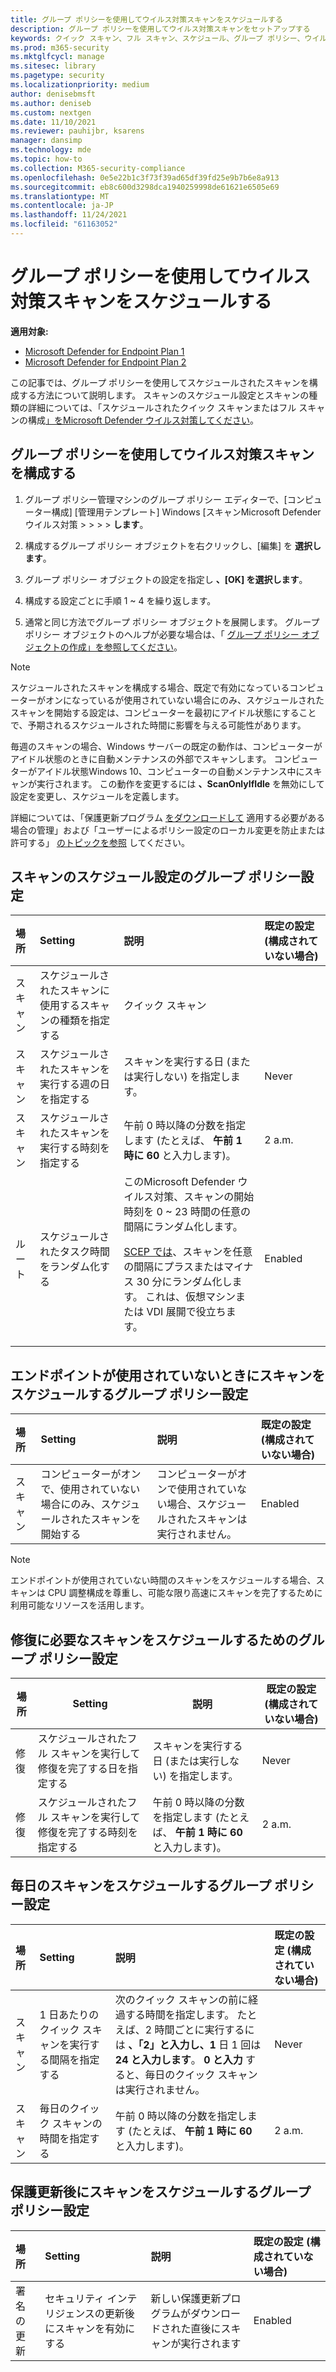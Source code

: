 ```yaml
---
title: グループ ポリシーを使用してウイルス対策スキャンをスケジュールする
description: グループ ポリシーを使用してウイルス対策スキャンをセットアップする
keywords: クイック スキャン、フル スキャン、スケジュール、グループ ポリシー、ウイルス対策
ms.prod: m365-security
ms.mktglfcycl: manage
ms.sitesec: library
ms.pagetype: security
ms.localizationpriority: medium
author: denisebmsft
ms.author: deniseb
ms.custom: nextgen
ms.date: 11/10/2021
ms.reviewer: pauhijbr, ksarens
manager: dansimp
ms.technology: mde
ms.topic: how-to
ms.collection: M365-security-compliance
ms.openlocfilehash: 0e5e22b1c3f73f39ad65df39fd25e9b7b6e8a913
ms.sourcegitcommit: eb8c600d3298dca1940259998de61621e6505e69
ms.translationtype: MT
ms.contentlocale: ja-JP
ms.lasthandoff: 11/24/2021
ms.locfileid: "61163052"
---
```

# <a name="schedule-antivirus-scans-using-group-policy"></a>グループ ポリシーを使用してウイルス対策スキャンをスケジュールする

**適用対象:**
- [Microsoft Defender for Endpoint Plan 1](https://go.microsoft.com/fwlink/?linkid=2154037)
- [Microsoft Defender for Endpoint Plan 2](https://go.microsoft.com/fwlink/?linkid=2154037)

この記事では、グループ ポリシーを使用してスケジュールされたスキャンを構成する方法について説明します。 スキャンのスケジュール設定とスキャンの種類の詳細については、「スケジュールされたクイック スキャンまたはフル スキャンの構成[」をMicrosoft Defender ウイルス対策してください](schedule-antivirus-scans.md)。 

## <a name="configure-antivirus-scans-using-group-policy"></a>グループ ポリシーを使用してウイルス対策スキャンを構成する

1. グループ ポリシー管理マシンのグループ ポリシー エディターで、[コンピューター構成] [管理用テンプレート] Windows [スキャンMicrosoft Defender ウイルス対策 \>  \>  \>  \> **します**。

2. 構成するグループ ポリシー オブジェクトを右クリックし、[編集] を **選択します**。

3. グループ ポリシー オブジェクトの設定を指定し **、[OK] を選択します**。 

4. 構成する設定ごとに手順 1 ~ 4 を繰り返します。

5. 通常と同じ方法でグループ ポリシー オブジェクトを展開します。 グループ ポリシー オブジェクトのヘルプが必要な場合は、「 [グループ ポリシー オブジェクトの作成」を参照してください](/windows/security/threat-protection/windows-firewall/create-a-group-policy-object)。

> [!NOTE]
> スケジュールされたスキャンを構成する場合、既定で有効になっているコンピューターがオンになっているが使用されていない場合にのみ、スケジュールされたスキャンを開始する設定は、コンピューターを最初にアイドル状態にすることで、予期されるスケジュールされた時間に影響を与える可能性があります。
>
> 毎週のスキャンの場合、Windows サーバーの既定の動作は、コンピューターがアイドル状態のときに自動メンテナンスの外部でスキャンします。 コンピューターがアイドル状態Windows 10、コンピューターの自動メンテナンス中にスキャンが実行されます。 この動作を変更するには **、ScanOnlyIfIdle** を無効にして設定を変更し、スケジュールを定義します。

詳細については、「保護更新プログラム [をダウンロードして](manage-protection-update-schedule-microsoft-defender-antivirus.md) 適用する必要がある場合の管理」および「ユーザーによるポリシー設定のローカル変更を防止または許可する」 [のトピックを参照](configure-local-policy-overrides-microsoft-defender-antivirus.md) してください。

## <a name="group-policy-settings-for-scheduling-scans"></a>スキャンのスケジュール設定のグループ ポリシー設定

| 場所 | Setting | 説明 | 既定の設定 (構成されていない場合) |
|:---|:---|:---|:---|
| スキャン | スケジュールされたスキャンに使用するスキャンの種類を指定する | クイック スキャン |
| スキャン | スケジュールされたスキャンを実行する週の日を指定する | スキャンを実行する日 (または実行しない) を指定します。 | Never |
| スキャン | スケジュールされたスキャンを実行する時刻を指定する | 午前 0 時以降の分数を指定します (たとえば、 **午前 1 時に 60** と入力します)。 | 2 a.m. |
| ルート | スケジュールされたタスク時間をランダム化する |このMicrosoft Defender ウイルス対策、スキャンの開始時刻を 0 ~ 23 時間の任意の間隔にランダム化します。 <p>[SCEP では](/mem/intune/protect/certificates-scep-configure)、スキャンを任意の間隔にプラスまたはマイナス 30 分にランダム化します。 これは、仮想マシンまたは VDI 展開で役立ちます。 | Enabled |

## <a name="group-policy-settings-for-scheduling-scans-for-when-an-endpoint-is-not-in-use"></a>エンドポイントが使用されていないときにスキャンをスケジュールするグループ ポリシー設定

| 場所 | Setting | 説明 | 既定の設定 (構成されていない場合) |
|:---|:---|:---|:---|
| スキャン | コンピューターがオンで、使用されていない場合にのみ、スケジュールされたスキャンを開始する | コンピューターがオンで使用されていない場合、スケジュールされたスキャンは実行されません。 | Enabled |

> [!NOTE]
> エンドポイントが使用されていない時間のスキャンをスケジュールする場合、スキャンは CPU 調整構成を尊重し、可能な限り高速にスキャンを完了するために利用可能なリソースを活用します。

## <a name="group-policy-settings-for-scheduling-remediation-required-scans"></a>修復に必要なスキャンをスケジュールするためのグループ ポリシー設定

| 場所 | Setting | 説明 | 既定の設定 (構成されていない場合) |
|---|---|---|---|
| 修復 | スケジュールされたフル スキャンを実行して修復を完了する日を指定する | スキャンを実行する日 (または実行しない) を指定します。 | Never |
| 修復 | スケジュールされたフル スキャンを実行して修復を完了する時刻を指定する | 午前 0 時以降の分数を指定します (たとえば、 **午前 1 時に 60** と入力します)。 | 2 a.m. |

## <a name="group-policy-settings-for-scheduling-daily-scans"></a>毎日のスキャンをスケジュールするグループ ポリシー設定

| 場所 | Setting | 説明 | 既定の設定 (構成されていない場合) |
|:---|:---|:---|:---|
| スキャン | 1 日あたりのクイック スキャンを実行する間隔を指定する | 次のクイック スキャンの前に経過する時間を指定します。 たとえば、2 時間ごとに実行するには **、「2」と入力し、1** 日 1 回は **24 と入力します**。 **0 と入力** すると、毎日のクイック スキャンは実行されません。 | Never |
| スキャン | 毎日のクイック スキャンの時間を指定する | 午前 0 時以降の分数を指定します (たとえば、 **午前 1 時に 60** と入力します)。 | 2 a.m. |

## <a name="group-policy-settings-for-scheduling-scans-after-protection-updates"></a>保護更新後にスキャンをスケジュールするグループ ポリシー設定

| 場所 | Setting | 説明 | 既定の設定 (構成されていない場合)|
|:---|:---|:---|:---|
| 署名の更新 | セキュリティ インテリジェンスの更新後にスキャンを有効にする | 新しい保護更新プログラムがダウンロードされた直後にスキャンが実行されます | Enabled |

